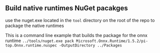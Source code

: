 ## Build native runtimes NuGet pacakges

use the nuget.exe located in the `tool` directory on the root of the repo to package the native runtimes 

This is a command line example that builds the package for the onnx runtime
```../tools/nuget.exe pack Microsoft.Onnx.Runtime/1.5.2/pi-top.Onnx.runtime.nuspec -OutputDirectory ../Packages```